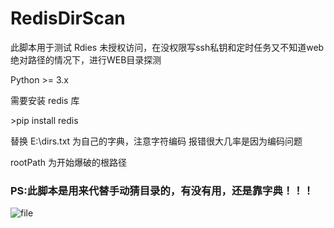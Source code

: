# RedisDirScan
此脚本用于测试 Rdies 未授权访问，在没权限写ssh私钥和定时任务又不知道web绝对路径的情况下，进行WEB目录探测

Python >= 3.x

需要安装 redis 库

\>pip install redis

替换 E:\\dirs.txt 为自己的字典，注意字符编码  报错很大几率是因为编码问题

rootPath 为开始爆破的根路径

### PS:此脚本是用来代替手动猜目录的，有没有用，还是靠字典！！！

![file](https://raw.githubusercontent.com/r35tart/RedisDirScan/master/redisDirScan.png)
